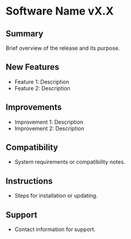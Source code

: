 # Software Name vX.X

## Summary
Brief overview of the release and its purpose.

## New Features
- Feature 1: Description
- Feature 2: Description

## Improvements
- Improvement 1: Description
- Improvement 2: Description

## Compatibility
- System requirements or compatibility notes.

## Instructions
- Steps for installation or updating.

## Support
- Contact information for support.
